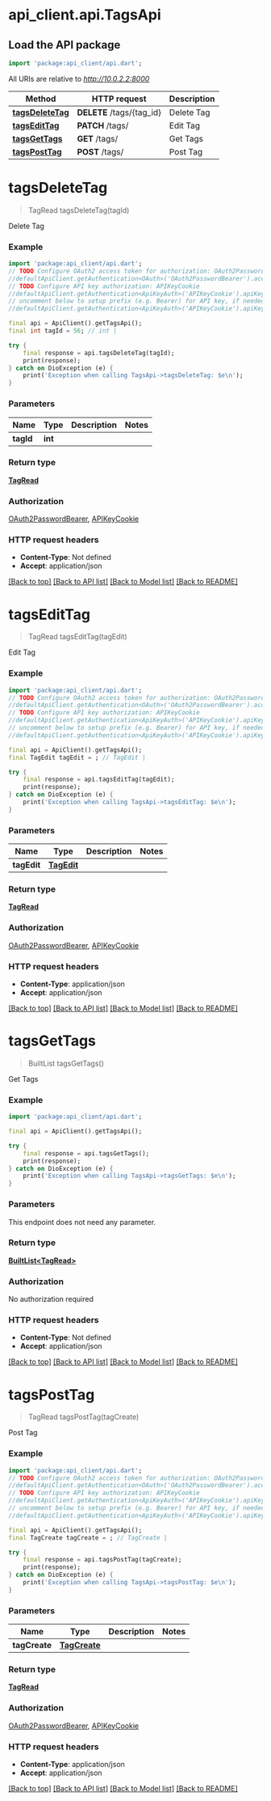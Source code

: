 # api_client.api.TagsApi

## Load the API package
```dart
import 'package:api_client/api.dart';
```

All URIs are relative to *http://10.0.2.2:8000*

Method | HTTP request | Description
------------- | ------------- | -------------
[**tagsDeleteTag**](TagsApi.md#tagsdeletetag) | **DELETE** /tags/{tag_id} | Delete Tag
[**tagsEditTag**](TagsApi.md#tagsedittag) | **PATCH** /tags/ | Edit Tag
[**tagsGetTags**](TagsApi.md#tagsgettags) | **GET** /tags/ | Get Tags
[**tagsPostTag**](TagsApi.md#tagsposttag) | **POST** /tags/ | Post Tag


# **tagsDeleteTag**
> TagRead tagsDeleteTag(tagId)

Delete Tag

### Example
```dart
import 'package:api_client/api.dart';
// TODO Configure OAuth2 access token for authorization: OAuth2PasswordBearer
//defaultApiClient.getAuthentication<OAuth>('OAuth2PasswordBearer').accessToken = 'YOUR_ACCESS_TOKEN';
// TODO Configure API key authorization: APIKeyCookie
//defaultApiClient.getAuthentication<ApiKeyAuth>('APIKeyCookie').apiKey = 'YOUR_API_KEY';
// uncomment below to setup prefix (e.g. Bearer) for API key, if needed
//defaultApiClient.getAuthentication<ApiKeyAuth>('APIKeyCookie').apiKeyPrefix = 'Bearer';

final api = ApiClient().getTagsApi();
final int tagId = 56; // int | 

try {
    final response = api.tagsDeleteTag(tagId);
    print(response);
} catch on DioException (e) {
    print('Exception when calling TagsApi->tagsDeleteTag: $e\n');
}
```

### Parameters

Name | Type | Description  | Notes
------------- | ------------- | ------------- | -------------
 **tagId** | **int**|  | 

### Return type

[**TagRead**](TagRead.md)

### Authorization

[OAuth2PasswordBearer](../README.md#OAuth2PasswordBearer), [APIKeyCookie](../README.md#APIKeyCookie)

### HTTP request headers

 - **Content-Type**: Not defined
 - **Accept**: application/json

[[Back to top]](#) [[Back to API list]](../README.md#documentation-for-api-endpoints) [[Back to Model list]](../README.md#documentation-for-models) [[Back to README]](../README.md)

# **tagsEditTag**
> TagRead tagsEditTag(tagEdit)

Edit Tag

### Example
```dart
import 'package:api_client/api.dart';
// TODO Configure OAuth2 access token for authorization: OAuth2PasswordBearer
//defaultApiClient.getAuthentication<OAuth>('OAuth2PasswordBearer').accessToken = 'YOUR_ACCESS_TOKEN';
// TODO Configure API key authorization: APIKeyCookie
//defaultApiClient.getAuthentication<ApiKeyAuth>('APIKeyCookie').apiKey = 'YOUR_API_KEY';
// uncomment below to setup prefix (e.g. Bearer) for API key, if needed
//defaultApiClient.getAuthentication<ApiKeyAuth>('APIKeyCookie').apiKeyPrefix = 'Bearer';

final api = ApiClient().getTagsApi();
final TagEdit tagEdit = ; // TagEdit | 

try {
    final response = api.tagsEditTag(tagEdit);
    print(response);
} catch on DioException (e) {
    print('Exception when calling TagsApi->tagsEditTag: $e\n');
}
```

### Parameters

Name | Type | Description  | Notes
------------- | ------------- | ------------- | -------------
 **tagEdit** | [**TagEdit**](TagEdit.md)|  | 

### Return type

[**TagRead**](TagRead.md)

### Authorization

[OAuth2PasswordBearer](../README.md#OAuth2PasswordBearer), [APIKeyCookie](../README.md#APIKeyCookie)

### HTTP request headers

 - **Content-Type**: application/json
 - **Accept**: application/json

[[Back to top]](#) [[Back to API list]](../README.md#documentation-for-api-endpoints) [[Back to Model list]](../README.md#documentation-for-models) [[Back to README]](../README.md)

# **tagsGetTags**
> BuiltList<TagRead> tagsGetTags()

Get Tags

### Example
```dart
import 'package:api_client/api.dart';

final api = ApiClient().getTagsApi();

try {
    final response = api.tagsGetTags();
    print(response);
} catch on DioException (e) {
    print('Exception when calling TagsApi->tagsGetTags: $e\n');
}
```

### Parameters
This endpoint does not need any parameter.

### Return type

[**BuiltList&lt;TagRead&gt;**](TagRead.md)

### Authorization

No authorization required

### HTTP request headers

 - **Content-Type**: Not defined
 - **Accept**: application/json

[[Back to top]](#) [[Back to API list]](../README.md#documentation-for-api-endpoints) [[Back to Model list]](../README.md#documentation-for-models) [[Back to README]](../README.md)

# **tagsPostTag**
> TagRead tagsPostTag(tagCreate)

Post Tag

### Example
```dart
import 'package:api_client/api.dart';
// TODO Configure OAuth2 access token for authorization: OAuth2PasswordBearer
//defaultApiClient.getAuthentication<OAuth>('OAuth2PasswordBearer').accessToken = 'YOUR_ACCESS_TOKEN';
// TODO Configure API key authorization: APIKeyCookie
//defaultApiClient.getAuthentication<ApiKeyAuth>('APIKeyCookie').apiKey = 'YOUR_API_KEY';
// uncomment below to setup prefix (e.g. Bearer) for API key, if needed
//defaultApiClient.getAuthentication<ApiKeyAuth>('APIKeyCookie').apiKeyPrefix = 'Bearer';

final api = ApiClient().getTagsApi();
final TagCreate tagCreate = ; // TagCreate | 

try {
    final response = api.tagsPostTag(tagCreate);
    print(response);
} catch on DioException (e) {
    print('Exception when calling TagsApi->tagsPostTag: $e\n');
}
```

### Parameters

Name | Type | Description  | Notes
------------- | ------------- | ------------- | -------------
 **tagCreate** | [**TagCreate**](TagCreate.md)|  | 

### Return type

[**TagRead**](TagRead.md)

### Authorization

[OAuth2PasswordBearer](../README.md#OAuth2PasswordBearer), [APIKeyCookie](../README.md#APIKeyCookie)

### HTTP request headers

 - **Content-Type**: application/json
 - **Accept**: application/json

[[Back to top]](#) [[Back to API list]](../README.md#documentation-for-api-endpoints) [[Back to Model list]](../README.md#documentation-for-models) [[Back to README]](../README.md)

